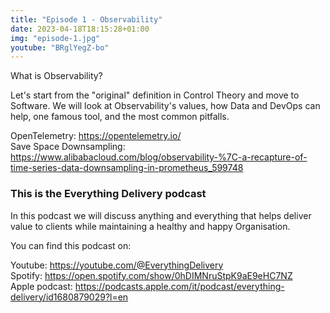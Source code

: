 ```yaml
---
title: "Episode 1 - Observability"
date: 2023-04-18T18:15:28+01:00
img: "episode-1.jpg"
youtube: "BRglYegZ-bo"
---
```


What is Observability?

Let's start from the "original" definition in Control Theory and move to Software. We will look at Observability's values, how Data and DevOps can help, one famous tool, and the most common pitfalls.

<!--more-->


OpenTelemetry: https://opentelemetry.io/  
Save Space Downsampling: https://www.alibabacloud.com/blog/observability-%7C-a-recapture-of-time-series-data-downsampling-in-prometheus_599748

### This is the Everything Delivery podcast

In this podcast we will discuss anything and everything that helps deliver value to clients while maintaining a healthy and happy Organisation.

You can find this podcast on:

Youtube: https://youtube.com/@EverythingDelivery  
Spotify: https://open.spotify.com/show/0hDIMNruStpK9aE9eHC7NZ  
Apple podcast: https://podcasts.apple.com/it/podcast/everything-delivery/id1680879029?l=en